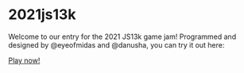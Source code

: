 2021js13k
=====

Welcome to our entry for the 2021 JS13k game jam! Programmed and designed by @eyeofmidas and @danusha, you can try it out here:

[Play now!](https://eyeofmidas.github.io/2021js13k/debug.html)

